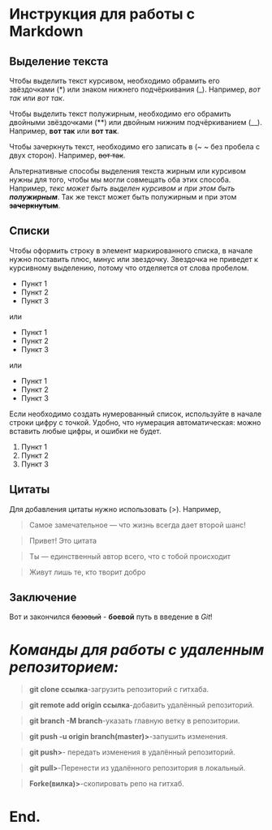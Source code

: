 # Инструкция для работы с Markdown

## Выделение текста

Чтобы выделить текст курсивом, необходимо обрамить его звёздочками (*) или знаком
нижнего подчёркивания (_). Например, *вот так* или _вот так_.

Чтобы выделить текст полужирным, необходимо его обрамить двойными звёздочками
(**) или двойным нижним подчёркиванием (__). Например, **вот так** или __вот так__.

Чтобы зачеркнуть текст, необходимо его записать в (~ ~ без пробела с двух сторон). Например, ~~вот так~~.

Альтернативные способы выделения текста жирным или курсивом нужны для того, чтобы мы могли совмещать оба этих способа. Например, _текс может быть выделен курсивом и при этом быть **полужирным**_. Так же текст может быть полужирным и при этом **~~зачеркнутым~~**.

## Списки

Чтобы оформить строку в элемент маркированного списка, в начале нужно поставить плюс, минус или звездочку. Звездочка не приведет к курсивному выделению, потому что отделяется от слова пробелом.

- Пункт 1
- Пункт 2
- Пункт 3

или

+ Пункт 1
+ Пункт 2
+ Пункт 3

или

* Пункт 1
* Пункт 2
* Пункт 3

Если необходимо создать нумерованный список, используйте в начале строки цифру с точкой. Удобно, что нумерация автоматическая: можно вставить любые цифры, и ошибки не будет.

1. Пункт 1
2. Пункт 2
3. Пункт 3

## Цитаты

Для добавления цитаты нужно использовать (>). Например, 

> Самое замечательное — что жизнь всегда дает второй шанс!

> Привет! Это цитата

> Ты — единственный автор всего, что с тобой происходит

> Живут лишь те, кто творит добро

## Заключение

Вот и закончился ~~базовый~~ - **боевой** путь в введение в _Git_!

# _Команды для работы с удаленным репозиторием:_

> **git clone ссылка**-загрузить репозиторий с гитхаба.

> **git remote add origin ссылка**-добавить удалённый репозиторий.

> **git branch -M branch**-указать главную ветку в репозитории.

> **git push -u origin branch(master)>**-запушить изменения.

> **git push>**- передать изменения в удалённый репозиторий.

> **git pull>**-Перенести из удалённого репозитория в локальный.

> **Forke(вилка)>**-скопировать репо на гитхаб.

# End.